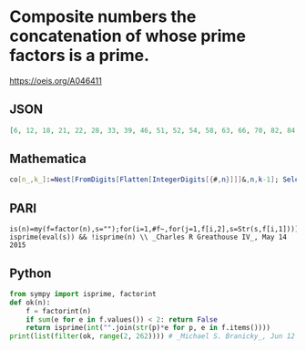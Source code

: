 # Composite numbers the concatenation of whose prime factors is a prime\.
https://oeis.org/A046411
## JSON
```JSON
[6, 12, 18, 21, 22, 28, 33, 39, 46, 51, 52, 54, 58, 63, 66, 70, 82, 84, 93, 98, 111, 115, 117, 133, 141, 142, 148, 154, 159, 162, 165, 166, 171, 172, 175, 177, 182, 187, 198, 201, 205, 207, 210, 219, 220, 226, 232, 235, 237, 245, 246, 247, 249, 253, 255, 261]
```
## Mathematica
```Mathematica
co[n_,k_]:=Nest[FromDigits[Flatten[IntegerDigits[{#,n}]]]&,n,k-1]; Select[Range[261],!PrimeQ[#]&&PrimeQ[FromDigits[Flatten[IntegerDigits[co@@@FactorInteger[#]]]]]&](* _Jayanta Basu_, Jun 04 2013 *)
```
## PARI
```PARI
is(n)=my(f=factor(n),s="");for(i=1,#f~,for(j=1,f[i,2],s=Str(s,f[i,1]))); isprime(eval(s)) && !isprime(n) \\ _Charles R Greathouse IV_, May 14 2015
```
## Python
```Python
from sympy import isprime, factorint
def ok(n):
    f = factorint(n)
    if sum(e for e in f.values()) < 2: return False
    return isprime(int("".join(str(p)*e for p, e in f.items())))
print(list(filter(ok, range(2, 262)))) # _Michael S. Branicky_, Jun 12 2021
```
